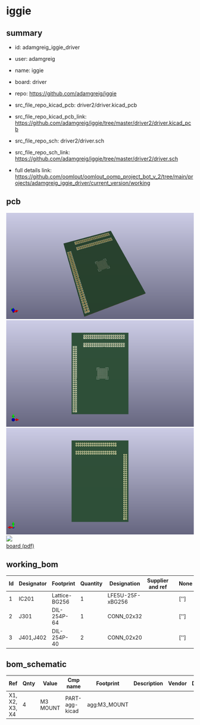 # iggie
 
## summary 
* id: adamgreig_iggie_driver
* user: adamgreig
* name: iggie
* board: driver
* repo: https://github.com/adamgreig/iggie
* src_file_repo_kicad_pcb: driver2/driver.kicad_pcb
* src_file_repo_kicad_pcb_link: https://github.com/adamgreig/iggie/tree/master/driver2/driver.kicad_pcb


* src_file_repo_sch: driver2/driver.sch
* src_file_repo_sch_link: https://github.com/adamgreig/iggie/tree/master/driver2/driver.sch
* full details link: https://github.com/oomlout/oomlout_oomp_project_bot_v_2/tree/main/projects/adamgreig_iggie_driver/current_version/working  



## pcb  
![](working_3d_600.png) 
![](working_3d_front_600.png)  
![](working_3d_back_600.png)  
![](working_600.png)  
[board (pdf)](working.pdf)  

## working_bom
| Id | Designator | Footprint | Quantity | Designation | Supplier and ref |  | None | 
| --- | --- | --- | --- | --- | --- | --- | --- | 
| 1 | IC201 | Lattice-BG256 | 1 | LFE5U-25F-xBG256 |  |  | [''] | 
| 2 | J301 | DIL-254P-64 | 1 | CONN_02x32 |  |  | [''] | 
| 3 | J401,J402 | DIL-254P-40 | 2 | CONN_02x20 |  |  | [''] | 


## bom_schematic
| Ref | Qnty | Value | Cmp name | Footprint | Description | Vendor | DNP | 
| --- | --- | --- | --- | --- | --- | --- | --- | 
| X1, X2, X3, X4 | 4 | M3 MOUNT | PART-agg-kicad | agg:M3_MOUNT |  |  |  | 



